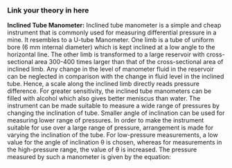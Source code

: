 ### Link your theory in here

**Inclined Tube Manometer:**
Inclined tube manometer is a simple and cheap instrument that is commonly used for measuring differential pressure in a mine. It resembles to a U-tube Manometer. One limb is a tube of uniform bore (6 mm internal diameter) which is kept inclined at a low angle to the horizontal line. The other limb is transformed to a large reservoir with cross-sectional area 300-400 times larger than that of the cross-sectional area of inclined limb. Any change in the level of manometer fluid in the reservoir can be neglected in comparison with the change in fluid level in the inclined tube. Hence, a scale along the inclined limb directly reads pressure difference. For greater sensitivity, the inclined tube manometers can be filled with alcohol which also gives better meniscus than water. The instrument can be made suitable to measure a wide range of pressures by changing the inclination of tube. Smaller angle of inclination can be used for measuring lower range of pressures. In order to make the instrument suitable for use over a large range of pressure, arrangement is made for varying the inclination of the tube. For low-pressure measurements, a low value for the angle of inclination θ is chosen, whereas for measurements in the high-pressure range, the value of θ is increased. The pressure measured by such a manometer is given by the equation: